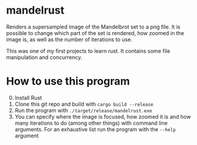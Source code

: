 # mandelrust
Renders a supersampled image of the Mandelbrot set to a png file. It is possible to change which part of the set is rendered, how zoomed in the image is, as well as the number of iterations to use.

This was one of my first projects to learn rust. It contains some file manipulation and concurrency.

# How to use this program
 0. Install Rust
 1. Clone this git repo and build with `cargo build --release`
 2. Run the program with `./target/release/mandelrust.exe`
 3. You can specify where the image is focused, how zoomed it is and how many iterations to do (among other things) with command line arguments. For an exhaustive list run the program with the `--help` argument